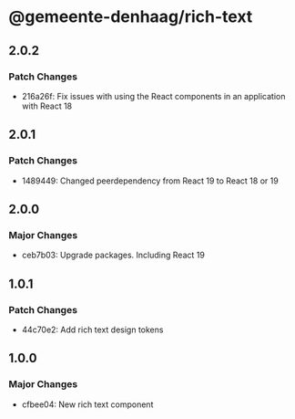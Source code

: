 # @gemeente-denhaag/rich-text

## 2.0.2

### Patch Changes

- 216a26f: Fix issues with using the React components in an application with React 18

## 2.0.1

### Patch Changes

- 1489449: Changed peerdependency from React 19 to React 18 or 19

## 2.0.0

### Major Changes

- ceb7b03: Upgrade packages. Including React 19

## 1.0.1

### Patch Changes

- 44c70e2: Add rich text design tokens

## 1.0.0

### Major Changes

- cfbee04: New rich text component
